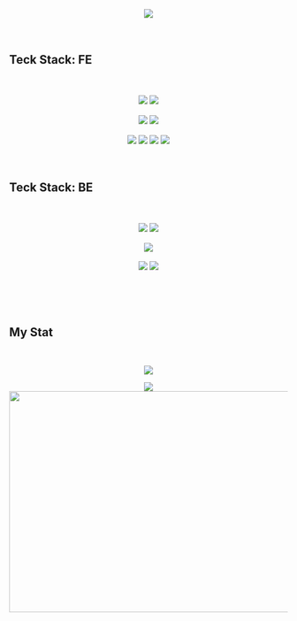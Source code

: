 
<div align="center">
  <img src="https://capsule-render.vercel.app/api?type=shark&color=008000&height=400&section=header&text=Welcome%20to%20Gunbro's%20Github%20☺️&fontSize=40&fontColor=fff" />
</div>
<br/>
<br/>
<h2>Teck Stack: FE</h2>
<br/>
<br/>
<div id="frontend" align="center">
  <img src="https://img.shields.io/badge/Javascript-F7DF1E?style=flat-square&logo=Javascript&logoColor=black"/>
  <img src="https://img.shields.io/badge/TypeScript-3178C6?style=flat-square&logo=TypeScript&logoColor=white"/>
  <br/>
  <br/>
  <img src="https://img.shields.io/badge/HTML5-E34F26?style=flat-square&logo=HTML5&logoColor=white"/>
  <img src="https://img.shields.io/badge/CSS3-1572B6?style=flat-square&logo=CSS3&logoColor=white"/>
  <br/>
  <br/>
  <img src="https://img.shields.io/badge/styled_components-DB7093?style=flat-square&logo=styled-components&logoColor=white"/>
  <img src="https://img.shields.io/badge/React-61DAFB?style=flat-square&logo=React&logoColor=black"/>
  <img src="https://img.shields.io/badge/React_Native-61DAFB?style=flat-square&logo=React&logoColor=black"/>
  <img src="https://img.shields.io/badge/Redux-764ABC?style=flat-square&logo=Redux&logoColor=white"/>
</div>
<br/>
<br/>
<h2>Teck Stack: BE</h2>
<br/>
<br/>
<div id="backend" align="center">
  <img src="https://img.shields.io/badge/Node.js-339933?style=flat-square&logo=Node.js&logoColor=white"/>
  <img src="https://img.shields.io/badge/Express-000000?style=flat-square&logo=Express&logoColor=white"/>
  <br/>
  <br/>
  <img src="https://img.shields.io/badge/sequelize-52B0E7?style=flat-square&logo=sequelize&logoColor=white"/>
  <br/>
  <br/>
  <img src="https://img.shields.io/badge/mongoDB-47A248?style=flat-square&logo=mongoDB&logoColor=white"/>
  <img src="https://img.shields.io/badge/MySQL-4479A1?style=flat-square&logo=MySQL&logoColor=white"/>
</div>
<br/>
<br/>
<br/>
<br/>
<h2>My Stat</h2>
<!-- <div align="center">
    <img src="https://github-readme-stats.vercel.app/api?username=gun-bro98&show_icons=true&theme=city_lights" />
</div> -->
<br/>
<p align="center">
  <img align="center" src="https://github-readme-stats.vercel.app/api/top-langs/?username=gun-bro98&layout=compact" />
</p>
<div align="center">
  <img src="https://capsule-render.vercel.app/api?type=shark&color=008000&height=200&section=footer" />
</div>

<a href="https://github.com/devxb/gitanimals">
<img
  src="https://render.gitanimals.org/farms/gun-bro98"
  width="800"
  height="400"
/>
</a>
